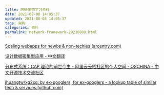 ```yaml
---
title: 网络架构学习资料
date: 2021-08-08 14:05:37
updated: 2021-08-08 14:05:37
tags: 架构
categories: 资料
permalink: network-framework-20210808.html
---
```


[Scaling webapps for newbs & non-techies (arcentry.com)](https://arcentry.com/blog/scaling-webapps-for-newbs-and-non-techies/)

[设计数据密集型应用 - 中文翻译](https://vonng.gitbooks.io/ddia-cn/content/)

 [分布式系统：CAP 理论的前世今生 - 阿里云云栖社区的个人空间 - OSCHINA - 中文开源技术交流社区](https://my.oschina.net/yunqi/blog/3043786)

[jhuangtw/xg2xg: by ex-googlers, for ex-googlers - a lookup table of similar tech & services (github.com)](https://github.com/jhuangtw/xg2xg)
